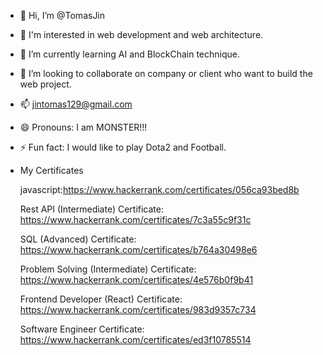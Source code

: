 - 👋 Hi, I’m @TomasJin
- 👀 I'm interested in web development and web architecture.
- 🌱 I’m currently learning AI and BlockChain technique.
- 💞️ I’m looking to collaborate on company or client who want to build the web project.
- 📫 jintomas129@gmail.com
- 😄 Pronouns: I am MONSTER!!!
- ⚡ Fun fact: I would like to play Dota2 and Football.
- My Certificates

  javascript:https://www.hackerrank.com/certificates/056ca93bed8b
  
  Rest API (Intermediate) Certificate: https://www.hackerrank.com/certificates/7c3a55c9f31c
  
  SQL (Advanced) Certificate: https://www.hackerrank.com/certificates/b764a30498e6
  
  Problem Solving (Intermediate) Certificate: https://www.hackerrank.com/certificates/4e576b0f9b41
  
  Frontend Developer (React) Certificate: https://www.hackerrank.com/certificates/983d9357c734
  
  Software Engineer Certificate: https://www.hackerrank.com/certificates/ed3f10785514

<!---
TomasJin/TomasJin is a ✨ special ✨ repository because its `README.md` (this file) appears on your GitHub profile.
You can click the Preview link to take a look at your changes.
--->
